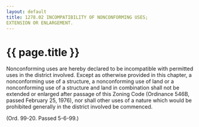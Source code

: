 ```yaml
---
layout: default 
title: 1278.02 INCOMPATIBILITY OF NONCONFORMING USES;
EXTENSION OR ENLARGEMENT.
---
```


{{ page.title }}
================

Nonconforming uses are hereby declared to be incompatible with permitted
uses in the district involved. Except as otherwise provided in this
chapter, a nonconforming use of a structure, a nonconforming use of land
or a nonconforming use of a structure and land in combination shall not
be extended or enlarged after passage of this Zoning Code (Ordinance
546B, passed February 25, 1976), nor shall other uses of a nature which
would be prohibited generally in the district involved be commenced.

(Ord. 99-20. Passed 5-6-99.)
